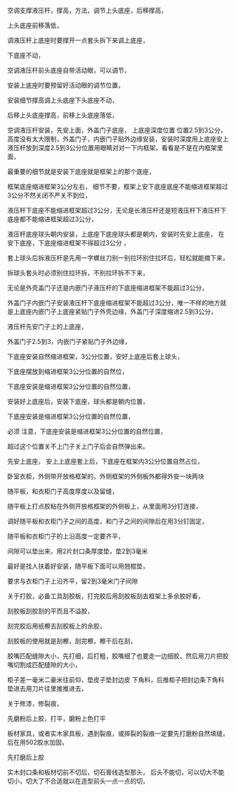 空调支撑液压杆，撑高，方法，调节上头底座，后移撑高，

上头底座前移落低，


调液压杆上底座时要撑开一点套头拆下来调上底座，


下底座不动，


空调液压杆前头底座自带活动眼，可以调节，

安装上底座时要预留好活动眼的调节位置，



安装细节撑高调上头底座下头底座不动，


后移上头底座撑高，前移上头底座落低，





空调液压杆安装，先安上面，外盖门子底座，
上底座深度位置
位置2.5到3公分，高度没有太大限制，外盖门子，内嵌门子贴外边缘安装，安装时深度用上底座安上液压杆放到深度2.5到3公分位置用眼睛对对一下内框架，看看是不是在内框架里面，

最重要的细节就是安装下底座就是框架上的那个底座，

框架底座缩进框架3公分左右，
细节不要，框架上安下底座底座不能缩进框架超过3公分不然关闭不严关不到位，

液压杆下底座不能缩进框架超过3公分，无论是长液压杆还是短液压杆下液压杆下底座都不能缩进框架超过3公分，


液压杆底座球头朝内安装，上底座下底座球头都是朝内，安装时先安上底座，
在安下底座，下底座缩进框架不得超过3公分
，


套上球头后拆液压杆是先用一字螺丝刀别一别拉环别住拉环后，轻松就能摘下来，

拆球头套头时必须别住拉环拆，不别拉环拆不下来，


无论是外壳盖门子还是内嵌门子液压杆的下底座缩进框架不能超过3公分，

外盖门子内嵌门子安装液压杆下底座缩进框架不能超过3公分，唯一不样的地方就是上底座内嵌门子上底座紧贴门子外壳边缘，外盖门子深度缩进2.5到3公分，



液压杆先安门子上的上底座，

外盖门子2.5到3，内嵌门子紧贴门子外边缘，


下底座安装自然缩进框架，3公分位置，安好上底座后套上球头，


下底座摆放到缩进框架3公分位置的自然位，


下底座安装是缩进框架3公分位置的自然位置，



安装好上底座后，安装下底座，球头都是朝内位置，




下底座安装是缩进框架3公分位置的自然位置，


必须  注意，下底座安装是缩进框架3公分位置的自然位置，

超过这个位置关不上门子关上门子后会自然弹出来。


先安上底座，  安上上底座套上后，下底座在框架内3公分位置自然占位，




卧室衣柜，外侧带开放格框架的，外侧框架的外侧板外都得外安一块两块


随平板，和衣柜门子高度厚度以及留缝，

随平板上打点胶粘在外侧开放格框架的外侧板上，从里面用3分钉连接，


调好随平板和衣柜门子之间的高度，和门子之间的间隙后在用3分钉固定，



随平板和衣柜门子的上沿高度一定要齐平，

间隙可以垫出来，用2片封口条厚度垫，垫2到3毫米

最好是找人扶着好安装，随平板下面可以用翘棍垫，


要求与衣柜门子上沿齐平，留2到3毫米门子间隙







关于打胶，必备工具刮胶板，打完胶后用刮胶板刮去框架上多余胶好看，


刮胶板刮胶刮的平而且不溢胶，

刮完胶后用纸檫去刮胶板上的余胶，


刮胶板的使用就是刮檫，刮完檫，檫干后在刮，



胶嘴匹配缝隙大小，先打细，后打粗，胶嘴细了也要走一边细胶，然后用刀片把胶嘴切割成匹配缝隙的大小，




柜子差一毫米二豪米往前仰，垫皮子垫封边皮 下角料，后推柜子把封边条下角料垫进去用刀片往里推推进去，


关于修漆，修裂痕，

先磨粉后上胶，打平，磨粉上色打平


板材家具，或者实木家具板，遇到裂痕，或摔裂的裂痕一定要先打磨粉自然填缝，后在用502胶水加固，

先打磨后上胶



实木封口条和板材切前不切后，切石膏线造型那头，
后头不能切，可以切大不能切小，切大了不合适就以在造型前头一点一点的切，











